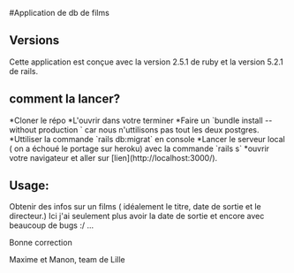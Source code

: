 #Application de db de films

## Versions
<p> Cette application est conçue avec la version 2.5.1 de ruby et la version 5.2.1 de rails.
</p>

## comment la lancer?

<p>*Cloner le répo
*L'ouvrir dans votre terminer 
*Faire un `bundle install --without production ` car nous n'uttilisons pas tout les deux postgres.
*Uttiliser la commande `rails db:migrat` en console
*Lancer le serveur local ( on a échoué le portage sur heroku) avec la commande `rails s`
*ouvrir votre navigateur et aller sur [lien](http://localhost:3000/).</p>

## Usage:
Obtenir des infos sur un films ( idéalement le titre, date de sortie et le directeur.) Ici j'ai seulement plus avoir la date de sortie et encore avec beaucoup de bugs :/ ...

Bonne correction 

Maxime et Manon, team de Lille
